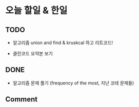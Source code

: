 # 오늘 할일 & 한일

## TODO

- 알고리즘 union and find & kruskcal 하고 리트코드!

- 클린코드 요약본 보기

## DONE

- 알고리즘 문제 풀기 (frequency of the most, 지난 코테 문제들)

## Comment
